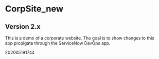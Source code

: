 # CorpSite_new

## Version 2.x

This is a demo of a corporate website.  The goal is to show changes to this app propigate through the ServiceNow DevOps app.

202005191744
